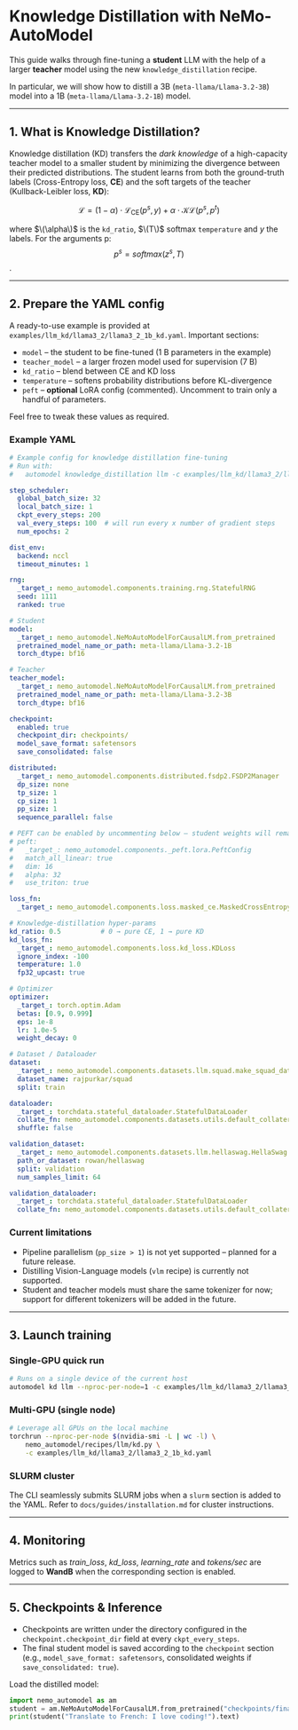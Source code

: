 # Knowledge Distillation with NeMo-AutoModel

This guide walks through fine-tuning a **student** LLM with the help of a
larger **teacher** model using the new `knowledge_distillation` recipe.

In particular, we will show how to distill a 3B (`meta-llama/Llama-3.2-3B`) model into a 1B (`meta-llama/Llama-3.2-1B`) model.

---

## 1. What is Knowledge Distillation?

Knowledge distillation (KD) transfers the *dark knowledge* of a high-capacity
teacher model to a smaller student by minimizing the divergence between their
predicted distributions.  The student learns from both the ground-truth labels
(Cross-Entropy loss, **CE**) and the soft targets of the teacher (Kullback-Leibler
loss, **KD**):


$$
  \mathcal{L} = (1-\alpha) \cdot \mathcal{L}_{\textrm{CE}}(p^{s}, y) + \alpha \cdot \mathcal{KL}(p^{s}, p^{t})
$$

where $\(\alpha\)$ is the `kd_ratio`, $\(T\)$ softmax `temperature` and $y$ the labels. For the arguments p:
$$p^{s} = softmax(z^{s}, T)$$.

---

## 2. Prepare the YAML config

A ready-to-use example is provided at
`examples/llm_kd/llama3_2/llama3_2_1b_kd.yaml`.  Important sections:

* `model` – the student to be fine-tuned (1 B parameters in the example)
* `teacher_model` – a larger frozen model used for supervision (7 B)
* `kd_ratio` – blend between CE and KD loss
* `temperature` – softens probability distributions before KL-divergence
* `peft` – **optional** LoRA config (commented). Uncomment to train only a
  handful of parameters.

Feel free to tweak these values as required.

### Example YAML

```yaml
# Example config for knowledge distillation fine-tuning
# Run with:
#   automodel knowledge_distillation llm -c examples/llm_kd/llama3_2/llama3_2_1b_kd.yaml

step_scheduler:
  global_batch_size: 32
  local_batch_size: 1
  ckpt_every_steps: 200
  val_every_steps: 100  # will run every x number of gradient steps
  num_epochs: 2

dist_env:
  backend: nccl
  timeout_minutes: 1

rng:
  _target_: nemo_automodel.components.training.rng.StatefulRNG
  seed: 1111
  ranked: true

# Student
model:
  _target_: nemo_automodel.NeMoAutoModelForCausalLM.from_pretrained
  pretrained_model_name_or_path: meta-llama/Llama-3.2-1B
  torch_dtype: bf16

# Teacher
teacher_model:
  _target_: nemo_automodel.NeMoAutoModelForCausalLM.from_pretrained
  pretrained_model_name_or_path: meta-llama/Llama-3.2-3B
  torch_dtype: bf16

checkpoint:
  enabled: true
  checkpoint_dir: checkpoints/
  model_save_format: safetensors
  save_consolidated: false

distributed:
  _target_: nemo_automodel.components.distributed.fsdp2.FSDP2Manager
  dp_size: none
  tp_size: 1
  cp_size: 1
  pp_size: 1
  sequence_parallel: false

# PEFT can be enabled by uncommenting below – student weights will remain small
# peft:
#   _target_: nemo_automodel.components._peft.lora.PeftConfig
#   match_all_linear: true
#   dim: 16
#   alpha: 32
#   use_triton: true

loss_fn:
  _target_: nemo_automodel.components.loss.masked_ce.MaskedCrossEntropy

# Knowledge-distillation hyper-params
kd_ratio: 0.5          # 0 → pure CE, 1 → pure KD
kd_loss_fn:
  _target_: nemo_automodel.components.loss.kd_loss.KDLoss
  ignore_index: -100
  temperature: 1.0
  fp32_upcast: true

# Optimizer
optimizer:
  _target_: torch.optim.Adam
  betas: [0.9, 0.999]
  eps: 1e-8
  lr: 1.0e-5
  weight_decay: 0

# Dataset / Dataloader
dataset:
  _target_: nemo_automodel.components.datasets.llm.squad.make_squad_dataset
  dataset_name: rajpurkar/squad
  split: train

dataloader:
  _target_: torchdata.stateful_dataloader.StatefulDataLoader
  collate_fn: nemo_automodel.components.datasets.utils.default_collater
  shuffle: false

validation_dataset:
  _target_: nemo_automodel.components.datasets.llm.hellaswag.HellaSwag
  path_or_dataset: rowan/hellaswag
  split: validation
  num_samples_limit: 64

validation_dataloader:
  _target_: torchdata.stateful_dataloader.StatefulDataLoader
  collate_fn: nemo_automodel.components.datasets.utils.default_collater
```

### Current limitations

* Pipeline parallelism (`pp_size > 1`) is not yet supported – planned for a future release.
* Distilling Vision-Language models (`vlm` recipe) is currently not supported.
* Student and teacher models must share the same tokenizer for now; support for different tokenizers will be added in the future.

---

## 3. Launch training

### Single-GPU quick run

```bash
# Runs on a single device of the current host
automodel kd llm --nproc-per-node=1 -c examples/llm_kd/llama3_2/llama3_2_1b_kd.yaml
```

### Multi-GPU (single node)

```bash
# Leverage all GPUs on the local machine
torchrun --nproc-per-node $(nvidia-smi -L | wc -l) \
    nemo_automodel/recipes/llm/kd.py \
    -c examples/llm_kd/llama3_2/llama3_2_1b_kd.yaml
```

### SLURM cluster

The CLI seamlessly submits SLURM jobs when a `slurm` section is added to the
YAML.  Refer to `docs/guides/installation.md` for cluster instructions.

---

## 4. Monitoring

Metrics such as *train_loss*, *kd_loss*, *learning_rate* and *tokens/sec* are
logged to **WandB** when the corresponding section is enabled.

---

## 5. Checkpoints & Inference

- Checkpoints are written under the directory configured in the `checkpoint.checkpoint_dir` field at every `ckpt_every_steps`.
- The final student model is saved according to the `checkpoint` section (e.g., `model_save_format: safetensors`, consolidated weights if `save_consolidated: true`).

Load the distilled model:

```python
import nemo_automodel as am
student = am.NeMoAutoModelForCausalLM.from_pretrained("checkpoints/final")
print(student("Translate to French: I love coding!").text)
```
